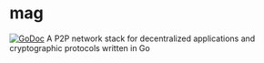 # mag
[![GoDoc](https://godoc.org/github.com/macadrich/mag?status.svg)](https://godoc.org/github.com/macadrich/mag)
A P2P network stack for decentralized applications and cryptographic protocols written in Go
